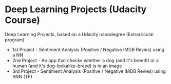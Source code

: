 # Deep Learning Projects (Udacity Course)
Deep Learning Projects, based on a Udacity nanodegree (Extrarricular program)

* 1st Project - Sentiment Analysis (Positive / Negative IMDB Revies) using a NN
* 2nd Project - An app that checks whether a dog (and it's breed!) or a human (and it's dog-lookalike-breed) is in an image
* 3rd Project - Sentiment Analysis (Positive / Negative IMDB Revies) using RNN (TF)
